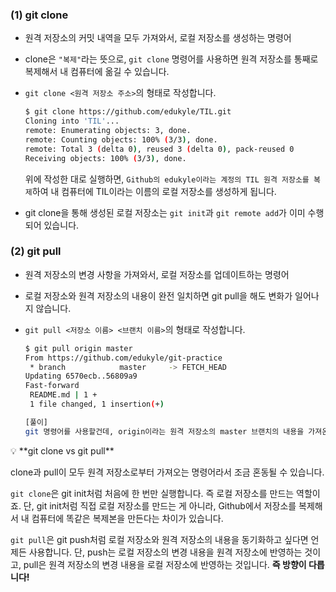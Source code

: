 ### (1) git clone

- 원격 저장소의 커밋 내역을 모두 가져와서, 로컬 저장소를 생성하는 명령어
- clone은 `"복제"`라는 뜻으로, `git clone` 명령어를 사용하면 원격 저장소를 통째로 복제해서 내 컴퓨터에 옮길 수 있습니다.
- `git clone <원격 저장소 주소>`의 형태로 작성합니다.
    
    ```bash
    $ git clone https://github.com/edukyle/TIL.git
    Cloning into 'TIL'...
    remote: Enumerating objects: 3, done.
    remote: Counting objects: 100% (3/3), done.
    remote: Total 3 (delta 0), reused 3 (delta 0), pack-reused 0
    Receiving objects: 100% (3/3), done.
    ```
    
    위에 작성한 대로 실행하면, `Github의 edukyle이라는 계정의 TIL 원격 저장소를 복제`하여 내 컴퓨터에 TIL이라는 이름의 로컬 저장소를 생성하게 됩니다.
    
- git clone을 통해 생성된 로컬 저장소는 `git init`과 `git remote add`가 이미 수행되어 있습니다.

### (2) git pull

- 원격 저장소의 변경 사항을 가져와서, 로컬 저장소를 업데이트하는 명령어
- 로컬 저장소와 원격 저장소의 내용이 완전 일치하면 git pull을 해도 변화가 일어나지 않습니다.
- `git pull <저장소 이름> <브랜치 이름>`의 형태로 작성합니다.
    
    ```bash
    $ git pull origin master
    From https://github.com/edukyle/git-practice
     * branch            master     -> FETCH_HEAD
    Updating 6570ecb..56809a9
    Fast-forward
     README.md | 1 +
     1 file changed, 1 insertion(+)
    
    [풀이]
    git 명령어를 사용할건데, origin이라는 원격 저장소의 master 브랜치의 내용을 가져온다(pull).
    ```
    

<aside>
💡 **git clone vs git pull**

clone과 pull이 모두 원격 저장소로부터 가져오는 명령어라서 조금 혼동될 수 있습니다. 

`git clone`은 git init처럼 처음에 한 번만 실행합니다. 즉 로컬 저장소를 만드는 역할이죠.
단, git init처럼 직접 로컬 저장소를 만드는 게 아니라, Github에서 저장소를 복제해서 내 컴퓨터에 똑같은 복제본을 만든다는 차이가 있습니다.

`git pull`은 git push처럼 로컬 저장소와 원격 저장소의 내용을 동기화하고 싶다면 언제든 사용합니다. 단, push는 로컬 저장소의 변경 내용을 원격 저장소에 반영하는 것이고, pull은 원격 저장소의 변경 내용을 로컬 저장소에 반영하는 것입니다. **즉 방향이 다릅니다!**

</aside>

